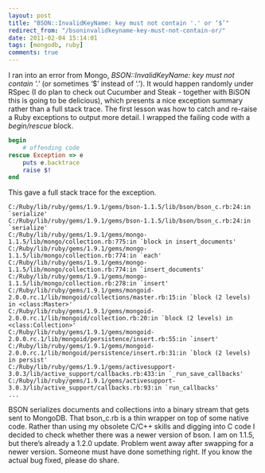 ```yaml
---
layout: post
title: "BSON::InvalidKeyName: key must not contain '.' or ‘$’"
redirect_from: "/bsoninvalidkeyname-key-must-not-contain-or/"
date: 2011-02-04 15:14:01
tags: [mongodb, ruby]
comments: true
---
```

I ran into an error from Mongo, _BSON::InvalidKeyName: key must not contain '.'_ (or sometimes ‘$’ instead of ‘.’). It would happen randomly under RSpec (I do plan to check out Cucumber and Steak - together with BiSON this is going to be delicious), which presents a nice exception summary rather than a full stack trace. The first lesson was how to catch and re-raise a Ruby exceptions to output more detail. I wrapped the failing code with a _begin/rescue_ block.

```ruby
begin
    # offending code
rescue Exception => e
    puts e.backtrace
    raise $!
end
```

This gave a full stack trace for the exception.

```
C:/Ruby/lib/ruby/gems/1.9.1/gems/bson-1.1.5/lib/bson/bson_c.rb:24:in `serialize'
C:/Ruby/lib/ruby/gems/1.9.1/gems/bson-1.1.5/lib/bson/bson_c.rb:24:in `serialize'
C:/Ruby/lib/ruby/gems/1.9.1/gems/mongo-1.1.5/lib/mongo/collection.rb:775:in `block in insert_documents'
C:/Ruby/lib/ruby/gems/1.9.1/gems/mongo-1.1.5/lib/mongo/collection.rb:774:in `each'
C:/Ruby/lib/ruby/gems/1.9.1/gems/mongo-1.1.5/lib/mongo/collection.rb:774:in `insert_documents'
C:/Ruby/lib/ruby/gems/1.9.1/gems/mongo-1.1.5/lib/mongo/collection.rb:278:in `insert'
C:/Ruby/lib/ruby/gems/1.9.1/gems/mongoid-2.0.0.rc.1/lib/mongoid/collections/master.rb:15:in `block (2 levels) in <class:Master>'
C:/Ruby/lib/ruby/gems/1.9.1/gems/mongoid-2.0.0.rc.1/lib/mongoid/collection.rb:20:in `block (2 levels) in <class:Collection>'
C:/Ruby/lib/ruby/gems/1.9.1/gems/mongoid-2.0.0.rc.1/lib/mongoid/persistence/insert.rb:55:in `insert'
C:/Ruby/lib/ruby/gems/1.9.1/gems/mongoid-2.0.0.rc.1/lib/mongoid/persistence/insert.rb:31:in `block (2 levels) in persist'
C:/Ruby/lib/ruby/gems/1.9.1/gems/activesupport-3.0.3/lib/active_support/callbacks.rb:433:in `_run_save_callbacks'
C:/Ruby/lib/ruby/gems/1.9.1/gems/activesupport-3.0.3/lib/active_support/callbacks.rb:93:in `run_callbacks'
...
```

BSON serializes documents and collections into a binary stream that gets sent to MongoDB. That bson_c.rb is a thin wrapper on top of some native code. Rather than using my obsolete C/C++ skills and digging into C code I decided to check whether there was a newer version of bson. I am on 1.1.5, but there’s already a 1.2.0 update. Problem went away after swapping for a newer version. Someone must have done something right. If you know the actual bug fixed, please do share.
